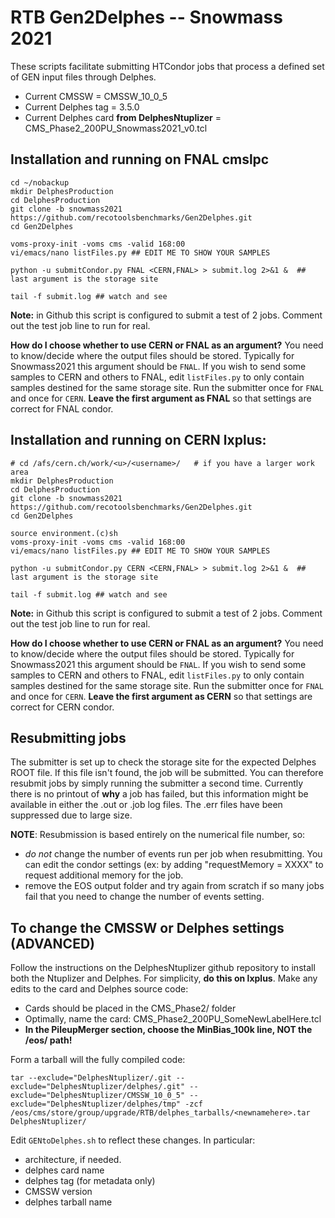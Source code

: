 # RTB Gen2Delphes -- Snowmass 2021

These scripts facilitate submitting HTCondor jobs that process a defined set of GEN input files through Delphes.

 * Current CMSSW = CMSSW_10_0_5
 * Current Delphes tag = 3.5.0
 * Current Delphes card **from DelphesNtuplizer** = CMS_Phase2_200PU_Snowmass2021_v0.tcl

## Installation and running on FNAL cmslpc

```
cd ~/nobackup
mkdir DelphesProduction
cd DelphesProduction
git clone -b snowmass2021 https://github.com/recotoolsbenchmarks/Gen2Delphes.git 
cd Gen2Delphes

voms-proxy-init -voms cms -valid 168:00
vi/emacs/nano listFiles.py ## EDIT ME TO SHOW YOUR SAMPLES

python -u submitCondor.py FNAL <CERN,FNAL> > submit.log 2>&1 &  ## last argument is the storage site

tail -f submit.log ## watch and see
```

**Note:** in Github this script is configured to submit a test of 2 jobs. Comment out the test job line to run for real.

**How do I choose whether to use CERN or FNAL as an argument?** You need to know/decide where the output files should be stored. Typically for Snowmass2021 this argument should be `FNAL`. If you wish to send some samples to CERN and others to FNAL, edit `listFiles.py` to only contain samples destined for the same storage site. Run the submitter once for `FNAL` and once for `CERN`. **Leave the first argument as FNAL** so that settings are correct for FNAL condor.

## Installation and running on CERN lxplus:

```
# cd /afs/cern.ch/work/<u>/<username>/   # if you have a larger work area
mkdir DelphesProduction
cd DelphesProduction
git clone -b snowmass2021 https://github.com/recotoolsbenchmarks/Gen2Delphes.git 
cd Gen2Delphes

source environment.(c)sh
voms-proxy-init -voms cms -valid 168:00
vi/emacs/nano listFiles.py ## EDIT ME TO SHOW YOUR SAMPLES

python -u submitCondor.py CERN <CERN,FNAL> > submit.log 2>&1 &  ## last argument is the storage site

tail -f submit.log ## watch and see
```
**Note:** in Github this script is configured to submit a test of 2 jobs. Comment out the test job line to run for real.

**How do I choose whether to use CERN or FNAL as an argument?** You need to know/decide where the output files should be stored. Typically for Snowmass2021 this argument should be `FNAL`. If you wish to send some samples to CERN and others to FNAL, edit `listFiles.py` to only contain samples destined for the same storage site. Run the submitter once for `FNAL` and once for `CERN`. **Leave the first argument as CERN** so that settings are correct for CERN condor.

## Resubmitting jobs

The submitter is set up to check the storage site for the expected Delphes ROOT file. If this file isn't found, the job will be submitted. You can therefore resubmit jobs by simply running the submitter a second time. Currently there is no printout of **why** a job has failed, but this information might be available in either the .out or .job log files. The .err files have been suppressed due to large size. 

**NOTE**: Resubmission is based entirely on the numerical file number, so: 
 * *do not* change the number of events run per job when resubmitting. You can edit the condor settings (ex: by adding "requestMemory = XXXX" to request additional memory for the job.
 * remove the EOS output folder and try again from scratch if so many jobs fail that you need to change the number of events setting.  

## To change the CMSSW or Delphes settings (ADVANCED)

Follow the instructions on the DelphesNtuplizer github repository to install both the Ntuplizer and Delphes. For simplicity, **do this on lxplus**. 
Make any edits to the card and Delphes source code:
 * Cards should be placed in the CMS_Phase2/ folder
 * Optimally, name the card: CMS_Phase2_200PU_SomeNewLabelHere.tcl
 * **In the PileupMerger section, choose the MinBias_100k line, NOT the /eos/ path!**

Form a tarball will the fully compiled code: 

`tar --exclude="DelphesNtuplizer/.git --exclude="DelphesNtuplizer/delphes/.git" --exclude="DelphesNtuplizer/CMSSW_10_0_5" --exclude="DelphesNtuplizer/delphes/tmp" -zcf /eos/cms/store/group/upgrade/RTB/delphes_tarballs/<newnamehere>.tar DelphesNtuplizer/`

Edit `GENtoDelphes.sh` to reflect these changes. In particular:
 * architecture, if needed.
 * delphes card name
 * delphes tag (for metadata only)
 * CMSSW version
 * delphes tarball name



